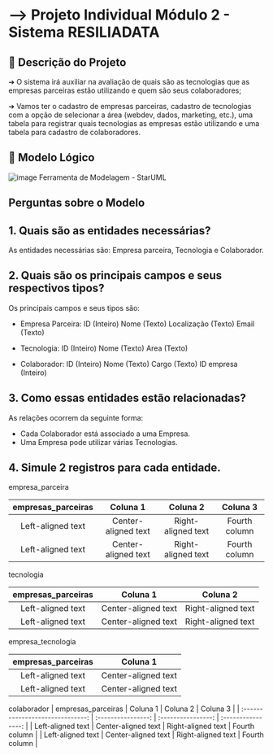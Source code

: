 <h1>--> Projeto Individual Módulo 2 - Sistema RESILIADATA</h1>

## 📌 Descrição do Projeto

➔ O sistema irá auxiliar na avaliação de quais são as tecnologias que as empresas parceiras
estão utilizando e quem são seus colaboradores;

➔ Vamos ter o cadastro de empresas parceiras, cadastro de tecnologias com a opção de
selecionar a área (webdev, dados, marketing, etc.), uma tabela para registrar quais
tecnologias as empresas estão utilizando e uma tabela para cadastro de colaboradores.

## 📌 Modelo Lógico

![image](https://github.com/KARLANAO/projeto_resiliadata/assets/112179212/60c2a356-2027-4202-a13c-45a0fa376146)
Ferramenta de Modelagem - StarUML

## Perguntas sobre o Modelo

## 1. Quais são as entidades necessárias?
As entidades necessárias são: Empresa parceira, Tecnologia e Colaborador.

## 2. Quais são os principais campos e seus respectivos tipos?
Os principais campos e seus tipos são:

+ Empresa Parceira:
ID (Inteiro)
Nome (Texto)
Localização (Texto)
Email (Texto)

+ Tecnologia:
ID (Inteiro)
Nome (Texto)
Area (Texto)

+ Colaborador:
ID (Inteiro)
Nome (Texto)
Cargo (Texto)
ID empresa (Inteiro)



## 3. Como essas entidades estão relacionadas?
As relações ocorrem da seguinte forma: 

+ Cada Colaborador está associado a uma Empresa.
+ Uma Empresa pode utilizar várias Tecnologias.

## 4. Simule 2 registros para cada entidade.

empresa_parceira

|         empresas_parceiras        |      Coluna 1      |      Coluna 2      |      Coluna 3      |
| :------------------------------: | :----------------: | :----------------: | :----------------: |
|        Left-aligned text         |    Center-aligned text    |    Right-aligned text   |    Fourth column    |
|        Left-aligned text         |    Center-aligned text    |    Right-aligned text   |    Fourth column    |

tecnologia 

|      empresas_parceiras      |      Coluna 1      |      Coluna 2      |
| :--------------------------: | :----------------: | :----------------: |
|      Left-aligned text       |  Center-aligned text  |  Right-aligned text |
|      Left-aligned text       |  Center-aligned text  |  Right-aligned text |


empresa_tecnologia

|      empresas_parceiras      |      Coluna 1      |
| :--------------------------: | :----------------: |
|      Left-aligned text       |  Center-aligned text  |
|      Left-aligned text       |  Center-aligned text  |

colaborador
|         empresas_parceiras        |      Coluna 1      |      Coluna 2      |      Coluna 3      |
| :------------------------------: | :----------------: | :----------------: | :----------------: |
|        Left-aligned text         |    Center-aligned text    |    Right-aligned text   |    Fourth column    |
|        Left-aligned text         |    Center-aligned text    |    Right-aligned text   |    Fourth column    |


